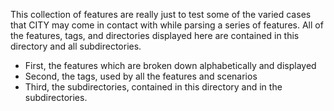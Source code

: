 This collection of features are really just to test some of the varied cases
that CITY may come in contact with while parsing a series of features.  All
of the features, tags, and directories displayed here are contained in this 
directory and all subdirectories.

* First, the features which are broken down alphabetically and displayed
* Second, the tags, used by all the features and scenarios
* Third, the subdirectories, contained in this directory and in the subdirectories.